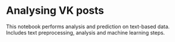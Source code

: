 # Analysing VK posts

This notebook performs analysis and prediction on text-based data. Includes text preprocessing, analysis and machine learning steps.

